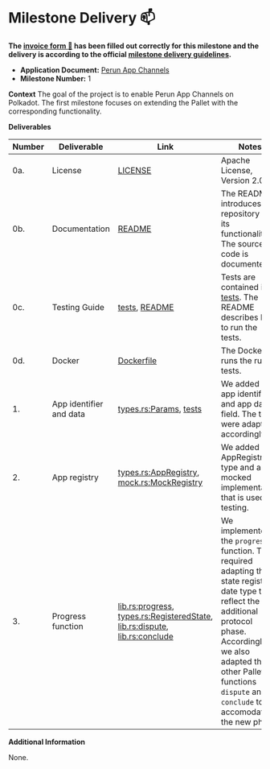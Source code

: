 # Milestone Delivery :mailbox:

**The [invoice form :pencil:](https://docs.google.com/forms/d/e/1FAIpQLSfmNYaoCgrxyhzgoKQ0ynQvnNRoTmgApz9NrMp-hd8mhIiO0A/viewform) has been filled out correctly for this milestone and the delivery is according to the official [milestone delivery guidelines](https://github.com/w3f/Grants-Program/blob/master/docs/milestone-deliverables-guidelines.md).**

- **Application Document:** [Perun App Channels](https://github.com/w3f/Grants-Program/blob/master/applications/perun_app_channels.md)
- **Milestone Number:** 1

**Context**
The goal of the project is to enable Perun App Channels on Polkadot. The first milestone focuses on extending the Pallet with the corresponding functionality.

**Deliverables**

| Number | Deliverable             | Link                                                                               | Notes                                                                                                                                                                                                                                               |
| ------ | ----------------------- | ---------------------------------------------------------------------------------- | --------------------------------------------------------------------------------------------------------------------------------------------------------------------------------------------------------------------------------------------------- |
| 0a.    | License                 | [LICENSE]                                                                          | Apache License, Version 2.0                                                                                                                                                                                                                         |
| 0b.    | Documentation           | [README]                                                                           | The README introduces the repository and its functionality. The source code is documented.                                                                                                                                                          |
| 0c.    | Testing Guide           | [tests], [README]                                                                  | Tests are contained in [tests]. The README describes how to run the tests.                                                                                                                                                                          |
| 0d.    | Docker                  | [Dockerfile]                                                                       | The Dockerfile runs the rust tests.                                                                                                                                                                                                                 |
| 1.     | App identifier and data | [types.rs:Params], [tests]                                                         | We added an app identifier and app data field. The tests were adapted accordingly.                                                                                                                                                                  |
| 2.     | App registry            | [types.rs:AppRegistry], [mock.rs:MockRegistry]                                     | We added an AppRegistry type and a mocked implementation that is used for testing.                                                                                                                                                                  |
| 3.     | Progress function       | [lib.rs:progress], [types.rs:RegisteredState], [lib.rs:dispute], [lib.rs:conclude] | We implemented the `progress` function. This required adapting the state registry date type to reflect the additional protocol phase. Accordingly, we also adapted the other Pallet functions `dispute` and `conclude` to accomodate the new phase. |

[LICENSE]: https://github.com/perun-network/perun-polkadot-pallet/blob/54c55acabfe2f5b57a79b4330726cf572453c0f0/LICENSE
[README]: https://github.com/perun-network/perun-polkadot-pallet/blob/54c55acabfe2f5b57a79b4330726cf572453c0f0/README.md
[tests]: https://github.com/perun-network/perun-polkadot-pallet/tree/54c55acabfe2f5b57a79b4330726cf572453c0f0/tests
[Dockerfile]: https://github.com/perun-network/perun-polkadot-pallet/blob/54c55acabfe2f5b57a79b4330726cf572453c0f0/Dockerfile
[types.rs:Params]: https://github.com/perun-network/perun-polkadot-pallet/blob/54c55acabfe2f5b57a79b4330726cf572453c0f0/src/types.rs#L71
[types.rs:AppRegistry]: https://github.com/perun-network/perun-polkadot-pallet/blob/54c55acabfe2f5b57a79b4330726cf572453c0f0/src/types.rs#55
[mock.rs:MockRegistry]: https://github.com/perun-network/perun-polkadot-pallet/blob/54c55acabfe2f5b57a79b4330726cf572453c0f0/tests/common/mock.rs#L160
[lib.rs:progress]: https://github.com/perun-network/perun-polkadot-pallet/blob/54c55acabfe2f5b57a79b4330726cf572453c0f0/src/lib.rs#L340
[types.rs:RegisteredState]: https://github.com/perun-network/perun-polkadot-pallet/blob/54c55acabfe2f5b57a79b4330726cf572453c0f0/src/types.rs#L131
[lib.rs:dispute]: https://github.com/perun-network/perun-polkadot-pallet/blob/54c55acabfe2f5b57a79b4330726cf572453c0f0/src/lib.rs#L277
[lib.rs:conclude]: https://github.com/perun-network/perun-polkadot-pallet/blob/54c55acabfe2f5b57a79b4330726cf572453c0f0/src/lib.rs#L399

**Additional Information**

None.
